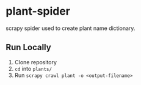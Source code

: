# plant-spider
scrapy spider used to create plant name dictionary.

## Run Locally
1. Clone repository
2. `cd` into `plants/`
3. Run `scrapy crawl plant -o <output-filename>`

